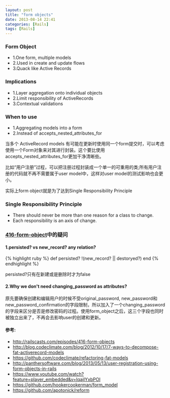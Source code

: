 ```yaml
---
layout: post
title: "form objects"
date: 2013-08-14 22:41
categories: [Rails]
tags: [Rails]
---
```


### Form Object
* 1.One form, multiple models
* 2.Used in create and update flows
* 3.Quack like Active Records

### Implications
* 1.Layer aggregation onto individual objects
* 2.Limit responsibility of ActiveRecords
* 3.Contextual validations

### When to use
* 1.Aggregating models into a form
* 2.Instead of accepts_nested_attributes_for

当多个 ActiveRecord models 有可能在更新时使用同一个form提交时，可以考虑使用一个Form对象来对其进行封装。这个要比使用accepts_nested_attributes_for更加干净清晰些。

比如“用户注册”过程，可以把注册过程封装成一个单一的可重用的类;所有用户注册的代码就不再不需要属于user model中，这样对user model的测试影响也会更小。

实际上form object就是为了达到Single Responsibility Principle

### Single Responsibility Principle
* There should never be more than one reason for a class to change.
* Each responsibility is an axis of change.

### [416-form-object](http://railscasts.com/episodes/416-form-objects)中的疑问
#### 1.persisted? vs new_record? any relation?
{% highlight ruby %}
def persisted?
  !(new_record? || destoryed?)
end
{% endhighlight %}

persisted?只有在新建或是删除时才为false

#### 2.Why we don't need changing_password as attributes?
原先要确保创建和编辑用户的时候不受original_password, new_password和new_password_confirmation的字段限制，所以加入了一个changing_password的字段来区分是否是修改密码的过程。使用form_object之后，这三个字段也同时被独立出来了，不再会去影响user的创建和更新。

#### 参考:
* http://railscasts.com/episodes/416-form-objects
* http://blog.codeclimate.com/blog/2012/10/17/7-ways-to-decompose-fat-activerecord-models
* https://github.com/codeclimate/refactoring-fat-models
* http://panthersoftware.com/blog/2013/05/13/user-registration-using-form-objects-in-rails
* https://www.youtube.com/watch?feature=player_embedded&v=IqajIYxbPOI
* https://github.com/hookercookerman/form_model
* https://github.com/apotonick/reform
